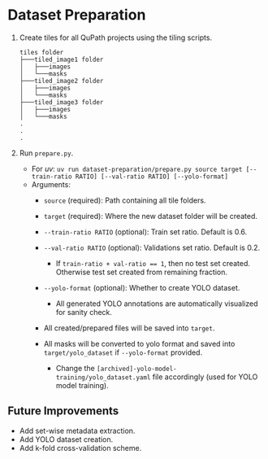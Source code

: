# Dataset Preparation

1. Create tiles for all QuPath projects using the tiling scripts.

    ```plain
    tiles folder
    ├───tiled_image1 folder
    │   ├───images
    │   └───masks
    ├───tiled_image2 folder
    │   ├───images
    │   └───masks
    ├───tiled_image3 folder
    │   ├───images
    │   └───masks
    .
    .
    .
    ```

2. Run `prepare.py`.
   - For *uv*: `uv run dataset-preparation/prepare.py source target [--train-ratio RATIO] [--val-ratio RATIO] [--yolo-format]`
   - Arguments:
     - `source` (required): Path containing all tile folders.

     - `target` (required): Where the new dataset folder will be created.

     - `--train-ratio RATIO` (optional): Train set ratio. Default is 0.6.

     - `--val-ratio RATIO` (optional): Validations set ratio. Default is 0.2.
       - If `train-ratio + val-ratio == 1`, then no test set created. Otherwise test set created from remaining fraction.

     - `--yolo-format` (optional): Whether to create YOLO dataset.
       - All generated YOLO annotations are automatically visualized for sanity check.

     - All created/prepared files will be saved into `target`.

     - All masks will be converted to yolo format and saved into `target/yolo_dataset` if `--yolo-format` provided.
       - Change the `[archived]-yolo-model-training/yolo_dataset.yaml` file accordingly (used for YOLO model training).

## Future Improvements

- Add set-wise metadata extraction.
- Add YOLO dataset creation.
- Add k-fold cross-validation scheme.
